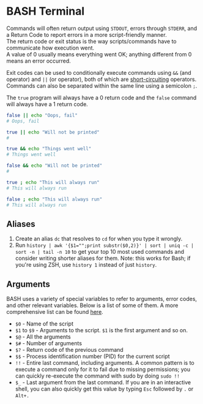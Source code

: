 # BASH Terminal

Commands will often return output using `STDOUT`, errors through `STDERR`, and a Return Code to report errors in a more script-friendly manner.  
The return code or exit status is the way scripts/commands have to communicate how execution went.  
A value of 0 usually means everything went OK; anything different from 0 means an error occurred.  

Exit codes can be used to conditionally execute commands using `&&` (and operator) and `||` (or operator), both of which are [short-circuiting](https://en.wikipedia.org/wiki/Short-circuit_evaluation) operators. Commands can also be separated within the same line using a semicolon `;`.  

The `true` program will always have a 0 return code and the `false` command will always have a 1 return code.  

```bash
false || echo "Oops, fail"
# Oops, fail

true || echo "Will not be printed"
#

true && echo "Things went well"
# Things went well

false && echo "Will not be printed"
#

true ; echo "This will always run"
# This will always run

false ; echo "This will always run"
# This will always run
```

## Aliases
1. Create an alias `dc` that resolves to `cd` for when you type it wrongly.
2.  Run `history | awk '{$1="";print substr($0,2)}' | sort | uniq -c | sort -n | tail -n 10`  to get your top 10 most used commands and consider writing shorter aliases for them. Note: this works for Bash; if you're using ZSH, use `history 1` instead of just `history`.

## Arguments
BASH uses a variety of special variables to refer to arguments, error codes, and other relevant variables. Below is a list of some of them. A more comprehensive list can be found [here](https://tldp.org/LDP/abs/html/special-chars.html).  
- `$0` - Name of the script  
- `$1` to `$9` - Arguments to the script. `$1` is the first argument and so on.  
- `$@` - All the arguments  
- `$#` - Number of arguments  
- `$?` - Return code of the previous command  
- `$$` - Process identification number (PID) for the current script  
- `!!` - Entire last command, including arguments. A common pattern is to execute a command only for it to fail due to missing permissions; you can quickly re-execute the command with sudo by doing `sudo !!`  
- `$_` - Last argument from the last command. If you are in an interactive shell, you can also quickly get this value by typing `Esc` followed by `.` or `Alt+.`  

